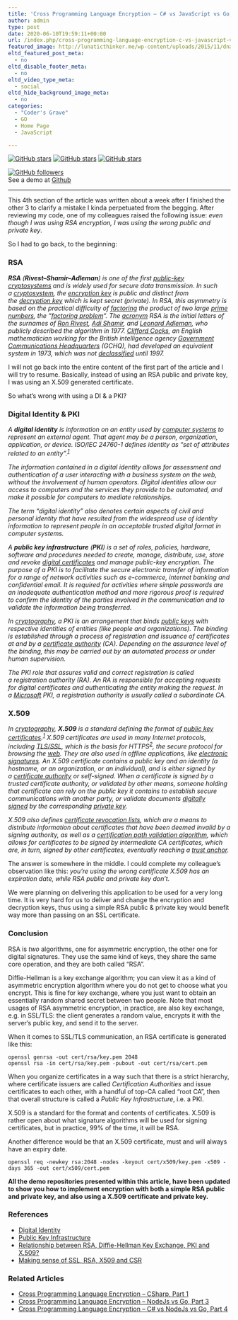 ```yaml
---
title: 'Cross Programming Language Encryption – C# vs JavaScript vs Go, Part 4'
author: admin
type: post
date: 2020-06-10T19:59:11+00:00
url: /index.php/cross-programming-language-encryption-c-vs-javascript-vs-go-part-4/
featured_image: http://lunaticthinker.me/wp-content/uploads/2015/11/dna-structure.jpg
eltd_featured_post_meta:
  - no
eltd_disable_footer_meta:
  - no
eltd_video_type_meta:
  - social
eltd_hide_background_image_meta:
  - no
categories:
  - "Coder's Grave"
  - GO
  - Home Page
  - JavaScript

---
```

[![GitHub stars][1]][2] [![GitHub stars][3]][4] [![GitHub stars][5]][6] 

[![GitHub followers][7]][8]  
See a demo at [Github][9]

* * *

This 4th section of the article was written about a week after I finished the other 3 to clarify a mistake I kinda perpetuated from the begging. After reviewing my code, one of my colleagues raised the following issue: _even though I was using RSA encryption, I was using the wrong public and private key_.

So I had to go back, to the beginning:

### RSA

**_RSA_**_&nbsp;(_**_Rivest–Shamir–Adleman_**_) is one of the first&nbsp;_[_public-key cryptosystems_][10]_&nbsp;and is widely used for secure data transmission. In such a&nbsp;_[_cryptosystem_][11]_, the&nbsp;_[_encryption key_][12]_&nbsp;is public and distinct from the&nbsp;_[_decryption key_][13]_&nbsp;which is kept secret (private). In RSA, this asymmetry is based on the practical difficulty of&nbsp;_[_factoring_][14]_&nbsp;the product of two large&nbsp;_[_prime numbers_][15]_, the &#8220;_[_factoring problem_][16]_&#8220;. The&nbsp;_[_acronym_][17]_&nbsp;RSA is the initial letters of the surnames of&nbsp;_[_Ron Rivest_][18]_,&nbsp;_[_Adi Shamir_][19]_, and&nbsp;_[_Leonard Adleman_][20]_, who publicly described the algorithm in 1977.&nbsp;_[_Clifford Cocks_][21]_, an English mathematician working for the British intelligence agency&nbsp;_[_Government Communications Headquarters_][22]_&nbsp;(GCHQ), had developed an equivalent system in 1973, which was not&nbsp;_[_declassified_][23]_&nbsp;until 1997._

I will not go back into the entire content of the first part of the article and I will try to resume. Basically, instead of using an RSA public and private key, I was using an X.509 generated certificate. 

So what&#8217;s wrong with using a DI & a PKI?

### Digital Identity & PKI

_A&nbsp;_**_digital identity_**_&nbsp;is information on an entity used by&nbsp;_[_computer systems_][24]_&nbsp;to represent an external agent. That agent may be a person, organization, application, or device. ISO/IEC 24760-1 defines identity as &#8220;set of attributes related to an entity&#8221;._<sup><a href="https://en.wikipedia.org/wiki/Digital_identity#cite_note-1"><em>[1]</em></a></sup>

_The information contained in a digital identity allows for assessment and authentication of a user interacting with a business system on the web, without the involvement of human operators. Digital identities allow our access to computers and the services they provide to be automated, and make it possible for computers to mediate relationships._

_The term &#8220;digital identity&#8221; also denotes certain aspects of civil and personal identity that have resulted from the widespread use of identity information to represent people in an acceptable trusted digital format in computer systems._

_A&nbsp;_**_public key infrastructure_**_&nbsp;(_**_PKI_**_) is a set of roles, policies, hardware, software and procedures needed to create, manage, distribute, use, store and revoke&nbsp;_[_digital certificates_][25]_&nbsp;and manage public-key encryption. The purpose of a PKI is to facilitate the secure electronic transfer of information for a range of network activities such as e-commerce, internet banking and confidential email. It is required for activities where simple passwords are an inadequate authentication method and more rigorous proof is required to confirm the identity of the parties involved in the communication and to validate the information being transferred._

_In&nbsp;_[_cryptography_][26]_, a PKI is an arrangement that&nbsp;binds&nbsp;_[_public keys_][27]_&nbsp;with respective identities of entities (like people and organizations). The binding is established through a process of registration and issuance of certificates at and by a&nbsp;_[_certificate authority_][28]_&nbsp;(CA). Depending on the assurance level of the binding, this may be carried out by an automated process or under human supervision._

_The PKI role that assures valid and correct registration is called a&nbsp;registration authority&nbsp;(RA). An RA is responsible for accepting requests for digital certificates and authenticating the entity making the request.&nbsp;In a&nbsp;_[_Microsoft_][29]_&nbsp;PKI, a registration authority is usually called a subordinate CA._

### X.509

_In&nbsp;_[_cryptography_][26]_,&nbsp;_**_X.509_**_&nbsp;is a standard defining the format of&nbsp;_[_public key certificates_][30]_._<sup><a href="https://en.wikipedia.org/wiki/X.509#cite_note-1"><em>[1]</em></a></sup>_&nbsp;X.509 certificates are used in many Internet protocols, including&nbsp;_[_TLS/SSL_][31]_, which is the basis for HTTPS_<sup><a href="https://en.wikipedia.org/wiki/X.509#cite_note-:0-2"><em>[2]</em></a></sup>_, the secure protocol for browsing the&nbsp;_[_web_][32]_. They are also used in offline applications, like&nbsp;_[_electronic signatures_][33]_. An X.509 certificate contains a public key and an identity (a hostname, or an organization, or an individual), and is either signed by a&nbsp;_[_certificate authority_][28]_&nbsp;or self-signed. When a certificate is signed by a trusted certificate authority, or validated by other means, someone holding that certificate can rely on the public key it contains to establish secure communications with another party, or validate documents&nbsp;_[_digitally signed_][34]_&nbsp;by the corresponding&nbsp;_[_private key_][35]_._

_X.509 also defines&nbsp;_[_certificate revocation lists_][36]_, which are a means to distribute information about certificates that have been deemed invalid by a signing authority, as well as a&nbsp;_[_certification path validation algorithm_][37]_, which allows for certificates to be signed by intermediate CA certificates, which are, in turn, signed by other certificates, eventually reaching a&nbsp;_[_trust anchor_][38]_._

The answer is somewhere in the middle. I could complete my colleague&#8217;s observation like this: _you&#8217;re using the wrong certificate X.509 has an expiration date, while RSA public and private key don&#8217;t._ 

We were planning on delivering this application to be used for a very long time. It is very hard for us to deliver and change the encryption and decryption keys, thus using a simple RSA public & private key would benefit way more than passing on an SSL certificate.

### Conclusion

RSA is&nbsp;_two_&nbsp;algorithms, one for asymmetric encryption, the other one for digital signatures. They use the same kind of keys, they share the same core operation, and they are both called &#8220;RSA&#8221;.

Diffie-Hellman is a key exchange algorithm; you can view it as a kind of asymmetric encryption algorithm where you do not get to choose what you encrypt. This is fine for key exchange, where you just want to obtain an essentially random shared secret between two people. Note that most usages of RSA asymmetric encryption, in practice, are also key exchange, e.g. in SSL/TLS: the client generates a random value, encrypts it with the server&#8217;s public key, and send it to the server.

When it comes to SSL/TLS communication, an RSA certificate is generated like this:

<pre class="wp-block-code"><code lang="bash" class="language-bash">openssl genrsa -out cert/rsa/key.pem 2048
openssl rsa -in cert/rsa/key.pem -pubout -out cert/rsa/cert.pem</code></pre>

When you organize certificates in a way such that there is a strict hierarchy, where certificate issuers are called&nbsp;_Certification Authorities_&nbsp;and issue certificates to each other, with a handful of top-CA called &#8220;root CA&#8221;, then that overall structure is called a&nbsp;_Public Key Infrastructure_, i.e. a PKI.

X.509 is a standard for the format and contents of certificates. X.509 is rather open about what signature algorithms will be used for signing certificates, but in practice, 99% of the time, it will be RSA.

Another difference would be that an X.509 certificate, must and will always have an expiry date.

<pre class="wp-block-code"><code lang="bash" class="language-bash">openssl req -newkey rsa:2048 -nodes -keyout cert/x509/key.pem -x509 -days 365 -out cert/x509/cert.pem</code></pre>

**All the demo repositories presented within this article, have been updated to show you how to implement encryption with both a simple RSA public and private key, and also using a X.509 certificate and private key.**

### References

  * [Digital Identity][39]
  * [Public Key Infrastructure][40] 
  * [Relationship between RSA, Diffie-Hellman Key Exchange, PKI and X.509?][41] 
  * [Making sense of SSL, RSA, X509 and CSR][42] 

### Related Articles

  * [Cross Programming Language Encryption &#8211; CSharp, Part 1][43] 
  * [Cross Programming Language Encryption – NodeJs vs Go, Part 3][44]
  * [Cross Programming Language Encryption – C# vs NodeJs vs Go, Part 4][45]

 [1]: https://img.shields.io/github/stars/lunaticthinker-me/demo-cross-lang-encryption-cs?label=Crypt%20C%23%20Demo&style=social
 [2]: https://github.com/lunaticthinker-me/demo-cross-lang-encryption-cs
 [3]: https://img.shields.io/github/stars/lunaticthinker-me/demo-cross-lang-encryption-go?label=Crypt%20Go%20Demo&style=social
 [4]: https://github.com/lunaticthinker-me/demo-cross-lang-encryption-go
 [5]: https://img.shields.io/github/stars/lunaticthinker-me/demo-cross-lang-encryption-js?label=Crypt%20NodeJs%20Demo&style=social
 [6]: https://github.com/lunaticthinker-me/demo-cross-lang-encryption-js
 [7]: https://img.shields.io/github/followers/dragoscirjan?style=social
 [8]: https://github.com/dragoscirjan
 [9]: https://github.com/lunaticthinker-me
 [10]: https://en.wikipedia.org/wiki/Public-key_cryptography
 [11]: https://en.wikipedia.org/wiki/Cryptosystem
 [12]: https://en.wikipedia.org/wiki/Encryption_key
 [13]: https://en.wikipedia.org/wiki/Decryption_key
 [14]: https://en.wikipedia.org/wiki/Factorization
 [15]: https://en.wikipedia.org/wiki/Prime_number
 [16]: https://en.wikipedia.org/wiki/Factoring_problem
 [17]: https://en.wikipedia.org/wiki/Acronym
 [18]: https://en.wikipedia.org/wiki/Ron_Rivest
 [19]: https://en.wikipedia.org/wiki/Adi_Shamir
 [20]: https://en.wikipedia.org/wiki/Leonard_Adleman
 [21]: https://en.wikipedia.org/wiki/Clifford_Cocks
 [22]: https://en.wikipedia.org/wiki/Government_Communications_Headquarters
 [23]: https://en.wikipedia.org/wiki/Classified_information
 [24]: https://en.wikipedia.org/wiki/Computer
 [25]: https://en.wikipedia.org/wiki/Digital_certificates
 [26]: https://en.wikipedia.org/wiki/Cryptography
 [27]: https://en.wikipedia.org/wiki/Public_key
 [28]: https://en.wikipedia.org/wiki/Certificate_authority
 [29]: https://en.wikipedia.org/wiki/Microsoft
 [30]: https://en.wikipedia.org/wiki/Public_key_certificate
 [31]: https://en.wikipedia.org/wiki/Transport_Layer_Security
 [32]: https://en.wikipedia.org/wiki/World_Wide_Web
 [33]: https://en.wikipedia.org/wiki/Electronic_signature
 [34]: https://en.wikipedia.org/wiki/Digital_signature
 [35]: https://en.wikipedia.org/wiki/Private_key
 [36]: https://en.wikipedia.org/wiki/Certificate_revocation_list
 [37]: https://en.wikipedia.org/wiki/Certification_path_validation_algorithm
 [38]: https://en.wikipedia.org/wiki/Trust_anchor
 [39]: https://en.wikipedia.org/wiki/Digital_identity#:~:text=A%20digital%20identity%20is%20information,attributes%20related%20to%20an%20entity%22.
 [40]: https://en.wikipedia.org/wiki/Public_key_infrastructure
 [41]: https://security.stackexchange.com/questions/80853/relationship-between-rsa-diffie-hellman-key-exchange-pki-and-x-509
 [42]: https://blog.gisspan.com/2016/04/making-sense-of-ssl-rsa-x509-and-csr.html
 [43]: https://lunaticthinker.me/index.php/cross-programming-language-encryption-csharp-part-1/
 [44]: https://lunaticthinker.me/index.php/cross-programming-language-encryption-javascript-vs-go-part-3/
 [45]: /index.php/cross-programming-language-encryption-c-vs-javascript-vs-go-part-4/